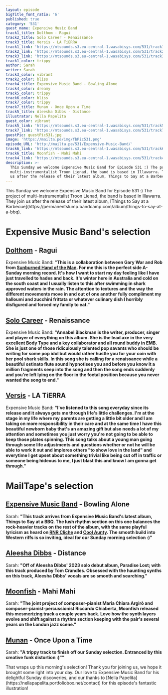 ```yaml
---
layout: episode
bigTitle_font_ratio: '6'
published: true
category: '531'
guest_name: Expensive Music Band
track1_title: Dolthom - Ragui
track2_title: Solo Career - Renaissance
track3_title: Versis - LA TiERRA
track1_link: 'https://mtsounds.s3.eu-central-1.wasabisys.com/531/track1.mp3'
track2_link: 'https://mtsounds.s3.eu-central-1.wasabisys.com/531/track2.mp3'
track3_link: 'https://mtsounds.s3.eu-central-1.wasabisys.com/531/track3.mp3'
track1_color: trippy
author: Sarah
writer: Sarah
track3_color: vibrant
track2_color: bliss
track4_title: Expensive Music Band - Bowling Alone
track4_color: dreamy
track5_color: trippy
track6_color: bliss
track7_color: trippy
track7_title: Munan - Once Upon a Time
track5_title: Aleesha Dibbs - Distance
illustrator: Nella Papelita
guest_color: vibrant
track5_link: 'https://mtsounds.s3.eu-central-1.wasabisys.com/531/track5.mp3'
track7_link: 'https://mtsounds.s3.eu-central-1.wasabisys.com/531/track7.mp3'
guestPic: guestPic531.jpg
image: 'https://mailta.pe/img/fbPic531.png'
episode_URL: 'http://mailta.pe/531/Expensive-Music-Band/'
track6_link: 'https://mtsounds.s3.eu-central-1.wasabisys.com/531/track6.mp3'
track6_title: Moonfish - Mahi Mahi
track4_link: 'https://mtsounds.s3.eu-central-1.wasabisys.com/531/track4.mp3'
description: >-
  This Sunday we welcome Expensive Music Band for Episode 531 :) The project of
  multi-instrumentalist Troon Lienad, the band is based in Illawarra. They join
  us after the release of their latest album, Things to Say at a Barbecue.
---
```

<p id="introduction"> This Sunday we welcome Expensive Music Band for Episode 531 :) The project of multi-instrumentalist Troon Lienad, the band is based in Illawarra. They join us after the release of their latest album, [Things to Say at a Barbecue](https://permanentslump.bandcamp.com/album/things-to-say-at-a-bbq).</p>

# Expensive Music Band's selection

## [Dolthom](https://feedingtuberecords.bandcamp.com/album/frame-slip) - Ragui
Expensive Music Band: **"**This is a collaboration between Gary War and Rob from [Sunburned Hand of the Man](https://sunburnedhandoftheman.bandcamp.com/). For me this is the perfect side A- Sunday morning record. It's how I want to start my day feeling like I have just travelled to hades and back. It's winter here in Australia and cold on the south coast and I usually listen to this after swimming in shark approved waters in the rain. The attention to textures and the way the different movements move in and out of one another fully compliment my halloumi and zucchini frittata or whatever culinary dish I horribly disfigured and forced my family to eat.**"**

## [Solo Career](https://solocareer.bandcamp.com/track/renaissance) - Renaissance
Expensive Music Band: **"**Annabel Blackman is the writer, producer, singer and player of everything on this album. She is the lead axe in the very excellent Body Type and a key collaborator and all round buddy in EMB. She is just one of those ridiculously talented pop savants who should be writing for some pop idol but would rather hustle you for your coin with her pool shark skills. In this song she is calling for a renaissance while a beautiful ostinato flute sound hypnotises you and before you know it a million fragments seep into the song and then the song ends suddenly and you're left lying on the floor in the foetal position because you never wanted the song to end.**"**

## [Versis](https://versis.bandcamp.com/track/la-tierra) - LA TiERRA
Expensive Music Band: **"**I've listened to this song everyday since its release and it always gets me through life's little challenges. I'm at the stage in my life where my parents are getting a little bit older and I am taking on more responsibility in their care and at the same time I have this beautiful newborn baby that's an amazing gift but also needs a lot of my attention and sometimes you just worry you're not going to be able to keep those plates spinning. This song talks about a young man going through some life adjustments and questions whether or not he will be able to work it out and implores others "to show love in the land" and everytime I get upset about something trivial like being cut off in traffic or someone being hideous to me, I just blast this and know I am gonna get through.**"**

# MailTape's selection

## [Expensive Music Band](https://infinitebisous.bandcamp.com/album/any-day-now) - Bowling Alone
Sarah: **"**This track arrives from Expensive Music Band's latest album, Things to Say at a BBQ. The lush rhythm section on this one balances the rock-heavier tracks on the rest of the album, with the same playful lyricism as heard on [RNR Cliche](https://expensivemusicband.bandcamp.com/track/rnr-cliche) and [Cool Aunty](https://expensivemusicband.bandcamp.com/track/cool-aunty). The smooth build into Western riffs is so inviting, ideal for our Sunday morning selection :)**"**

## [Aleesha Dibbs](https://omnigardens.bandcamp.com/) - Distance
Sarah: **"**Off of Aleesha Dibbs' 2023 solo debut album, Paradise Lost; with this track produced by Tom Crandles. Obsessed with the haunting synths on this track, Aleesha Dibbs' vocals are so smooth and searching.**"**

## [Moonfish](https://paul.mycpanel.princeton.edu/compositions-sorted.html) - Mahi Mahi
Sarah: **"**The joint project of composer-pianist Maria Chiara Argirò and composer-pianist-percussionist Riccardo Chiaberta, Moonfish released this mesmerizing track a couple years back. Love how the synth layers evolve and shift against a rhythm section keeping with the pair's several years on the London jazz scene.**"**

## [Munan](https://www.instagram.com/p/CtdF0VMpM6j/?hl=en-gb) - Once Upon a Time
Sarah: **"**A trippy track to finish off our Sunday selection. Entranced by this creative funk distortion :)"**"**

<p id="outroduction">That wraps up this morning's selection! Thank you for joining us, we hope it brought some light into your day. Our love to Expensive Music Band for his delightful Sunday discoveries, and our thanks to [Nella Papelita](https://nellapapelita.portfoliobox.net/contact) for this episode's fantastic illustration!</p>
